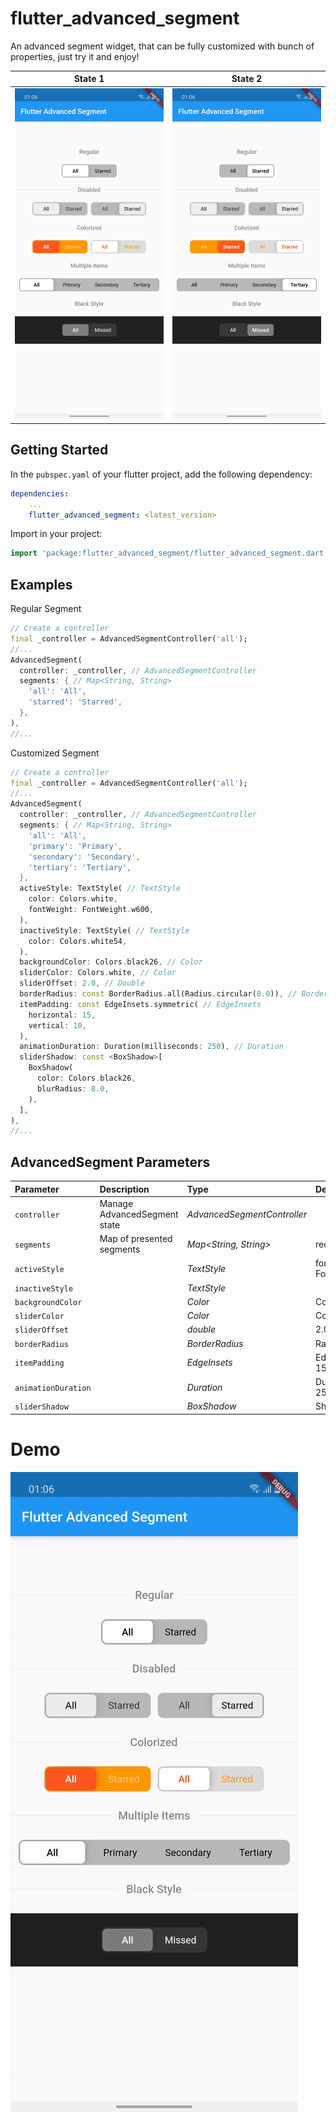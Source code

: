 # flutter_advanced_segment
An advanced segment widget, that can be fully customized with bunch of properties, just try it and enjoy! 

| State 1 | State 2 |
|:-:|:-:|
| ![Flutter Advanced Segment State 1](./SEGMENT_STATE_1.jpg) | ![Flutter Advanced Switch Starred State 2](./SEGMENT_STATE_2.jpg) |

## Getting Started
In the `pubspec.yaml` of your flutter project, add the following dependency:

```yaml
dependencies:
    ...
    flutter_advanced_segment: <latest_version>
```

Import in your project:

```dart
import 'package:flutter_advanced_segment/flutter_advanced_segment.dart';
```

## Examples

Regular Segment

```dart
// Create a controller
final _controller = AdvancedSegmentController('all');
//...
AdvancedSegment(
  controller: _controller, // AdvancedSegmentController
  segments: { // Map<String, String>
    'all': 'All',
    'starred': 'Starred',
  },
),
//...
``` 

Customized Segment

```dart
// Create a controller
final _controller = AdvancedSegmentController('all');
//...
AdvancedSegment(
  controller: _controller, // AdvancedSegmentController
  segments: { // Map<String, String>
    'all': 'All',
    'primary': 'Primary',
    'secondary': 'Secondary',
    'tertiary': 'Tertiary',
  },
  activeStyle: TextStyle( // TextStyle
    color: Colors.white,
    fontWeight: FontWeight.w600,
  ),
  inactiveStyle: TextStyle( // TextStyle
    color: Colors.white54,
  ),
  backgroundColor: Colors.black26, // Color
  sliderColor: Colors.white, // Color
  sliderOffset: 2.0, // Double
  borderRadius: const BorderRadius.all(Radius.circular(8.0)), // BorderRadius
  itemPadding: const EdgeInsets.symmetric( // EdgeInsets
    horizontal: 15,
    vertical: 10,
  ),
  animationDuration: Duration(milliseconds: 250), // Duration
  sliderShadow: const <BoxShadow>[
    BoxShadow(
      color: Colors.black26,
      blurRadius: 8.0,
    ),
  ],
),
//...
```

## AdvancedSegment Parameters
|Parameter|Description|Type|Default|
|:--------|:----------|:---|:------|
|`controller`|Manage AdvancedSegment state|*AdvancedSegmentController*||
|`segments`|Map of presented segments|*Map<String, String>*|required|
|`activeStyle`||*TextStyle*|fontWeight: FontWeight.w600|
|`inactiveStyle`||*TextStyle*||
|`backgroundColor`||*Color*|Colors.black26|
|`sliderColor`||*Color*|Colors.white|
|`sliderOffset`||*double*|2.0|
|`borderRadius`||*BorderRadius*|Radius.circular(8.0)|
|`itemPadding`||*EdgeInsets*|EdgeInsets.symmetric(h: 15, v: 10)|
|`animationDuration`||*Duration*|Duration(milliseconds: 250)|
|`sliderShadow`||*BoxShadow*|Shadow|


# Demo

![Flutter Advanced Segment Demo](./DEMO.gif)
